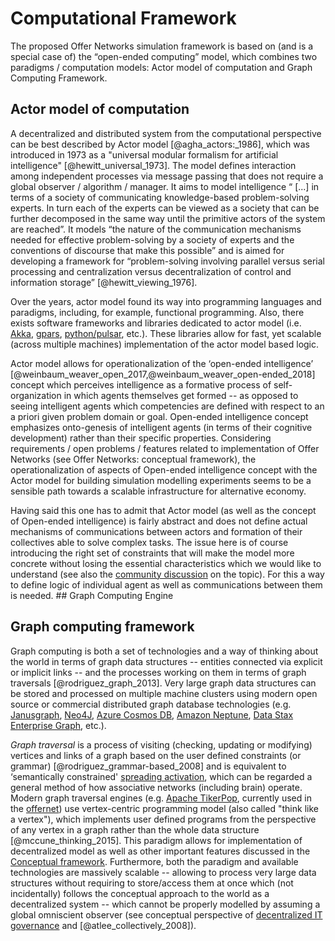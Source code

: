 # Computational Framework

The proposed Offer Networks simulation framework is based on (and is a special case of) the “open-ended computing” model, which combines two paradigms / computation models: Actor model of computation and Graph Computing Framework. 

## Actor model of computation

A decentralized and distributed system from the computational perspective can be best described by Actor model [@agha_actors:_1986], which was introduced in 1973 as a "universal modular formalism for artificial intelligence" [@hewitt_universal_1973]. The model defines interaction among independent processes via message passing that does not require a global observer / algorithm / manager. It aims to model intelligence “ [...] in terms of a society of communicating knowledge-based problem-solving experts. In turn each of the experts can be viewed as a society that can be further decomposed in the same way until the primitive actors of the system are reached”. It models “the nature of the communication mechanisms needed for effective problem-solving by a society of experts and the conventions of discourse that make this possible” and is aimed for developing a framework for “problem-solving involving parallel versus serial processing and centralization versus decentralization of control and information storage” [@hewitt_viewing_1976]. 

Over the years, actor model found its way into programming languages and paradigms, including, for example, functional programming. Also, there exists software frameworks and libraries dedicated to actor model (i.e. [Akka](https://akka.io/), [gpars](http://www.gpars.org/webapp/home.html), [python/pulsar](https://docs.pulsarweb.org/en/latest/), etc.). These libraries allow for fast, yet scalable (across multiple machines) implementation of the actor model based logic.

Actor model allows for operationalization of the ‘open-ended intelligence’ [@weinbaum_weaver_open_2017,@weinbaum_weaver_open-ended_2018] concept which perceives intelligence as a formative process of self-organization in which agents themselves get formed  -- as opposed to seeing intelligent agents which competencies are defined with respect to an a priori given problem domain or goal. Open-ended intelligence concept emphasizes onto-genesis of intelligent agents (in terms of their cognitive development) rather than their specific properties. Considering requirements / open problems / features related to implementation of Offer Networks (see Offer Networks: conceptual framework), the operationalization of aspects of Open-ended intelligence concept with the Actor model for building simulation modelling experiments seems to be a sensible path towards a scalable infrastructure for alternative economy.

Having said this one has to admit that Actor model (as well as the concept of Open-ended intelligence) is fairly abstract and does not define actual mechanisms of communications between actors and formation of their collectives able to solve complex tasks. The issue here is of course introducing the right set of constraints that will make the model more concrete without losing the essential characteristics which we would like to understand (see also the [community discussion](https://community.singularitynet.io/t/open-ended-intelligence/259) on the topic). For this a way to define logic of individual agent as well as communications between them is needed. ## Graph Computing Engine

## Graph computing framework

Graph computing is both a set of technologies and a way of thinking about the world in terms of graph data structures -- entities connected via explicit or implicit links -- and the processes working on them in terms of graph traversals [@rodriguez_graph_2013]. Very large graph data structures can be stored and processed on multiple machine clusters using modern open source or commercial distributed graph database technologies (e.g. [Janusgraph](http://janusgraph.org/), [Neo4J](https://neo4j.com/), [Azure Cosmos DB](https://docs.microsoft.com/en-us/azure/cosmos-db/introduction), [Amazon Neptune](https://aws.amazon.com/neptune/), [Data Stax Enterprise Graph](https://www.datastax.com/products/datastax-enterprise-graph), etc.). 

*Graph traversal* is a process of visiting (checking, updating or modifying) vertices and links of a graph based on the user defined constraints (or grammar) [@rodriguez_grammar-based_2008]  and is equivalent to ‘semantically constrained' [spreading activation](https://en.wikipedia.org/wiki/Spreading_activation), which can be regarded a general method of how associative networks (including brain) operate. Modern graph traversal engines (e.g. [Apache TikerPop](http://tinkerpop.apache.org/), currently used in the [offernet](https://github.com/singnet/offernet)) use vertex-centric programming model (also called "think like a vertex"), which implements user defined programs from the perspective of any vertex in a graph rather than the whole data structure [@mccune_thinking_2015]. This paradigm allows for implementation of decentralized model as well as other important features discussed in the [Conceptual framework](../../1-ConceptualFramework/README.md). Furthermore, both the paradigm and available technologies are massively scalable -- allowing to process very large data structures without requiring to store/access them at once which (not incidentally) follows the conceptual approach to the world as a decentralized system -- which cannot be properly modelled by assuming a global omniscient observer (see conceptual perspective of [decentralized IT governance](http://freedomandconstraint.github.io/distributed-it-governance/2.html) and [@atlee_collectively_2008]).